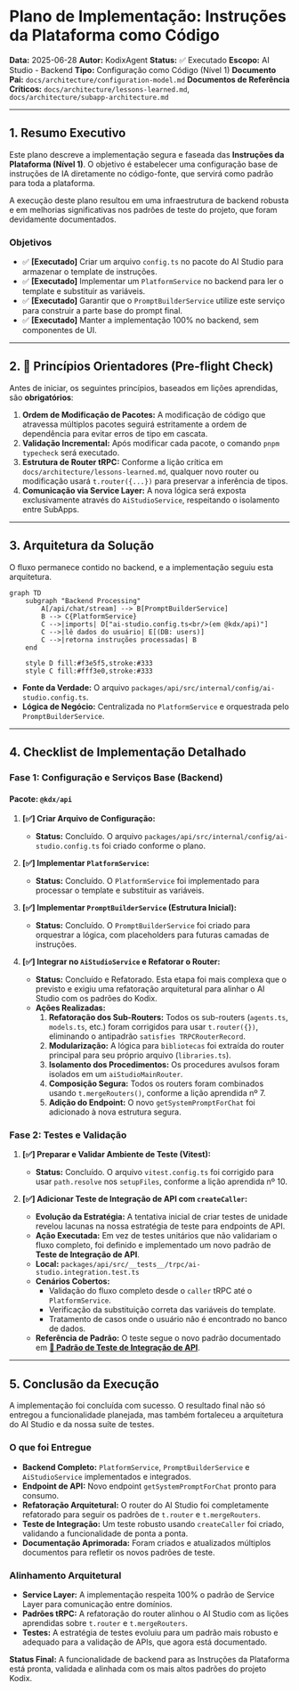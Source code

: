 # Plano de Implementação: Instruções da Plataforma como Código

**Data:** 2025-06-28
**Autor:** KodixAgent
**Status:** ✅ Executado
**Escopo:** AI Studio - Backend
**Tipo:** Configuração como Código (Nível 1)
**Documento Pai:** `docs/architecture/configuration-model.md`
**Documentos de Referência Críticos:** `docs/architecture/lessons-learned.md`, `docs/architecture/subapp-architecture.md`

---

## 1. Resumo Executivo

Este plano descreve a implementação segura e faseada das **Instruções da Plataforma (Nível 1)**. O objetivo é estabelecer uma configuração base de instruções de IA diretamente no código-fonte, que servirá como padrão para toda a plataforma.

A execução deste plano resultou em uma infraestrutura de backend robusta e em melhorias significativas nos padrões de teste do projeto, que foram devidamente documentados.

### Objetivos

- ✅ **[Executado]** Criar um arquivo `config.ts` no pacote do AI Studio para armazenar o template de instruções.
- ✅ **[Executado]** Implementar um `PlatformService` no backend para ler o template e substituir as variáveis.
- ✅ **[Executado]** Garantir que o `PromptBuilderService` utilize este serviço para construir a parte base do prompt final.
- ✅ **[Executado]** Manter a implementação 100% no backend, sem componentes de UI.

---

## 2. 🚦 Princípios Orientadores (Pre-flight Check)

Antes de iniciar, os seguintes princípios, baseados em lições aprendidas, são **obrigatórios**:

1.  **Ordem de Modificação de Pacotes:** A modificação de código que atravessa múltiplos pacotes seguirá estritamente a ordem de dependência para evitar erros de tipo em cascata.
2.  **Validação Incremental:** Após modificar cada pacote, o comando `pnpm typecheck` será executado.
3.  **Estrutura de Router tRPC:** Conforme a lição crítica em `docs/architecture/lessons-learned.md`, qualquer novo router ou modificação usará `t.router({...})` para preservar a inferência de tipos.
4.  **Comunicação via Service Layer:** A nova lógica será exposta exclusivamente através do `AiStudioService`, respeitando o isolamento entre SubApps.

---

## 3. Arquitetura da Solução

O fluxo permanece contido no backend, e a implementação seguiu esta arquitetura.

```mermaid
graph TD
    subgraph "Backend Processing"
        A[/api/chat/stream] --> B[PromptBuilderService]
        B --> C{PlatformService}
        C -->|imports| D["ai-studio.config.ts<br/>(em @kdx/api)"]
        C -->|lê dados do usuário| E[(DB: users)]
        C -->|retorna instruções processadas| B
    end

    style D fill:#f3e5f5,stroke:#333
    style C fill:#fff3e0,stroke:#333
```

- **Fonte da Verdade:** O arquivo `packages/api/src/internal/config/ai-studio.config.ts`.
- **Lógica de Negócio:** Centralizada no `PlatformService` e orquestrada pelo `PromptBuilderService`.

---

## 4. Checklist de Implementação Detalhado

### Fase 1: Configuração e Serviços Base (Backend)

#### **Pacote: `@kdx/api`**

1.  **[✅] Criar Arquivo de Configuração:**

    - **Status:** Concluído. O arquivo `packages/api/src/internal/config/ai-studio.config.ts` foi criado conforme o plano.

2.  **[✅] Implementar `PlatformService`:**

    - **Status:** Concluído. O `PlatformService` foi implementado para processar o template e substituir as variáveis.

3.  **[✅] Implementar `PromptBuilderService` (Estrutura Inicial):**

    - **Status:** Concluído. O `PromptBuilderService` foi criado para orquestrar a lógica, com placeholders para futuras camadas de instruções.

4.  **[✅] Integrar no `AiStudioService` e Refatorar o Router:**
    - **Status:** Concluído e Refatorado. Esta etapa foi mais complexa que o previsto e exigiu uma refatoração arquitetural para alinhar o AI Studio com os padrões do Kodix.
    - **Ações Realizadas:**
      1.  **Refatoração dos Sub-Routers:** Todos os sub-routers (`agents.ts`, `models.ts`, etc.) foram corrigidos para usar `t.router({})`, eliminando o antipadrão `satisfies TRPCRouterRecord`.
      2.  **Modularização:** A lógica para `bibliotecas` foi extraída do router principal para seu próprio arquivo (`libraries.ts`).
      3.  **Isolamento dos Procedimentos:** Os procedures avulsos foram isolados em um `aiStudioMainRouter`.
      4.  **Composição Segura:** Todos os routers foram combinados usando `t.mergeRouters()`, conforme a lição aprendida nº 7.
      5.  **Adição do Endpoint:** O novo `getSystemPromptForChat` foi adicionado à nova estrutura segura.

### Fase 2: Testes e Validação

1.  **[✅] Preparar e Validar Ambiente de Teste (Vitest):**

    - **Status:** Concluído. O arquivo `vitest.config.ts` foi corrigido para usar `path.resolve` nos `setupFiles`, conforme a lição aprendida nº 10.

2.  **[✅] Adicionar Teste de Integração de API com `createCaller`:**
    - **Evolução da Estratégia:** A tentativa inicial de criar testes de unidade revelou lacunas na nossa estratégia de teste para endpoints de API.
    - **Ação Executada:** Em vez de testes unitários que não validariam o fluxo completo, foi definido e implementado um novo padrão de **Teste de Integração de API**.
    - **Local:** `packages/api/src/__tests__/trpc/ai-studio.integration.test.ts`
    - **Cenários Cobertos:**
      - Validação do fluxo completo desde o `caller` tRPC até o `PlatformService`.
      - Verificação da substituição correta das variáveis do template.
      - Tratamento de casos onde o usuário não é encontrado no banco de dados.
    - **Referência de Padrão:** O teste segue o novo padrão documentado em **[🧪 Padrão de Teste de Integração de API](../../tests/api-integration-testing-pattern.md)**.

---

## 5. Conclusão da Execução

A implementação foi concluída com sucesso. O resultado final não só entregou a funcionalidade planejada, mas também fortaleceu a arquitetura do AI Studio e da nossa suíte de testes.

### O que foi Entregue

- **Backend Completo:** `PlatformService`, `PromptBuilderService` e `AiStudioService` implementados e integrados.
- **Endpoint de API:** Novo endpoint `getSystemPromptForChat` pronto para consumo.
- **Refatoração Arquitetural:** O router do AI Studio foi completamente refatorado para seguir os padrões de `t.router` e `t.mergeRouters`.
- **Teste de Integração:** Um teste robusto usando `createCaller` foi criado, validando a funcionalidade de ponta a ponta.
- **Documentação Aprimorada:** Foram criados e atualizados múltiplos documentos para refletir os novos padrões de teste.

### Alinhamento Arquitetural

- **Service Layer:** A implementação respeita 100% o padrão de Service Layer para comunicação entre domínios.
- **Padrões tRPC:** A refatoração do router alinhou o AI Studio com as lições aprendidas sobre `t.router` e `t.mergeRouters`.
- **Testes:** A estratégia de testes evoluiu para um padrão mais robusto e adequado para a validação de APIs, que agora está documentado.

**Status Final:** A funcionalidade de backend para as Instruções da Plataforma está pronta, validada e alinhada com os mais altos padrões do projeto Kodix.
